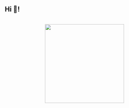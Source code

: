 <h2 align="left">Hi 👋!</h2>
<br>
<div align="center">

<img width="250" src="https://github.com/re1san/re1san/blob/main/Blink.gif?raw=true" />

</div>
<br>


